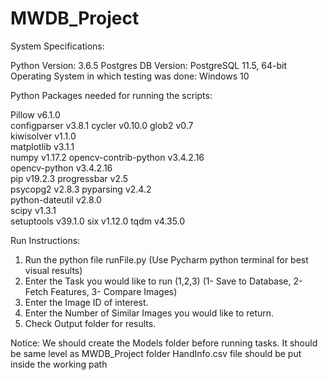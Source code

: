# MWDB_Project
System Specifications:

Python Version: 3.6.5
Postgres DB Version: PostgreSQL 11.5, 64-bit
Operating System in which testing was done: Windows 10

Python Packages needed for running the scripts:

Pillow			v6.1.0	
configparser		v3.8.1
cycler			v0.10.0	
glob2			v0.7	
kiwisolver		v1.1.0	
matplotlib		v3.1.1	
numpy			v1.17.2	
opencv-contrib-python	v3.4.2.16	
opencv-python		v3.4.2.16	
pip			v19.2.3	
progressbar		v2.5	
psycopg2		v2.8.3
pyparsing		v2.4.2	
python-dateutil		v2.8.0	
scipy			v1.3.1	
setuptools		v39.1.0	
six			v1.12.0	
tqdm			v4.35.0	

Run Instructions:

1. Run the python file runFile.py (Use Pycharm python terminal for best visual results)
2. Enter the Task you would like to run (1,2,3) (1- Save to Database, 2- Fetch Features, 3- Compare Images)
3. Enter the Image ID of interest.
4. Enter the Number of Similar Images you would like to return.
5. Check Output folder for results.


Notice:
We should create the Models folder before running tasks. It should be same level as MWDB_Project folder
HandInfo.csv file should be put inside the working path
